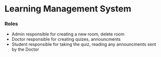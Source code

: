 # Learning Management System 

### Roles 

- Admin responsible for creating a new room, delete room
- Doctor responsible for creating quizes, announcments
- Student responsible for taking the quiz, reading any announcments sent by the Doctor
